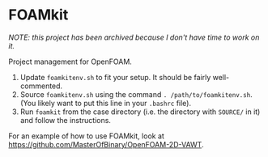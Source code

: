 # FOAMkit

*NOTE: this project has been archived because I don't have time to work on it.*

Project management for OpenFOAM.

1. Update `foamkitenv.sh` to fit your setup. It should be fairly well-commented.
2. Source `foamkitenv.sh` using the command `. /path/to/foamkitenv.sh`. (You likely want to put this line in your `.bashrc` file).
3. Run `foamkit` from the case directory (i.e. the directory with `SOURCE/` in it) and follow the instructions.

For an example of how to use FOAMkit, look at https://github.com/MasterOfBinary/OpenFOAM-2D-VAWT.
